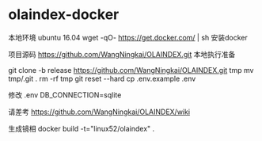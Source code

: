 # olaindex-docker
本地环境 ubuntu 16.04 
wget -qO- https://get.docker.com/ | sh  安装docker

项目源码 https://github.com/WangNingkai/OLAINDEX.git
本地执行准备

git clone -b release https://github.com/WangNingkai/OLAINDEX.git tmp 
mv tmp/.git . 
rm -rf tmp 
git reset --hard
cp .env.example .env

修改 .env
  DB_CONNECTION=sqlite

请差考 https://github.com/WangNingkai/OLAINDEX/wiki

生成镜相
 docker build -t="linux52/olaindex" .
  
  
